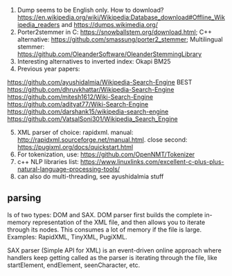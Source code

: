 1. Dump seems to be English only. How to download? https://en.wikipedia.org/wiki/Wikipedia:Database_download#Offline_Wikipedia_readers and https://dumps.wikimedia.org/ 
2. Porter2stemmer in C: https://snowballstem.org/download.html; C++ alternative: https://github.com/smassung/porter2_stemmer; Multilingual stemmer: https://github.com/OleanderSoftware/OleanderStemmingLibrary
3. Interesting alternatives to inverted index: Okapi BM25
4. Previous year papers:

https://github.com/ayushidalmia/Wikipedia-Search-Engine BEST
https://github.com/dhruvkhattar/Wikipedia-Search-Engine
https://github.com/mitesh1612/Wiki-Search-Engine
https://github.com/adityat77/Wiki-Search-Engine
https://github.com/darshank15/wikipedia-search-engine
https://github.com/VatsalSoni301/Wikipedia_Search_Engine

5. XML parser of choice: rapidxml. manual: http://rapidxml.sourceforge.net/manual.html. close second: https://pugixml.org/docs/quickstart.html
6. For tokenization, use: https://github.com/OpenNMT/Tokenizer
7. c++ NLP libraries list: https://www.linuxlinks.com/excellent-c-plus-plus-natural-language-processing-tools/
8. can also do multi-threading, see ayushidalmia stuff

## parsing

Is of two types: DOM and SAX. DOM parser first builds the complete in-memory representation of the XML file, and then allows you to iterate through its nodes. This consumes a lot of memory if the file is large. Examples: RapidXML, TinyXML, PugiXML.

SAX parser (Simple API for XML) is an event-driven online approach where handlers keep getting called as the parser is iterating through the file, like startElement, endElement, seenCharacter, etc.
